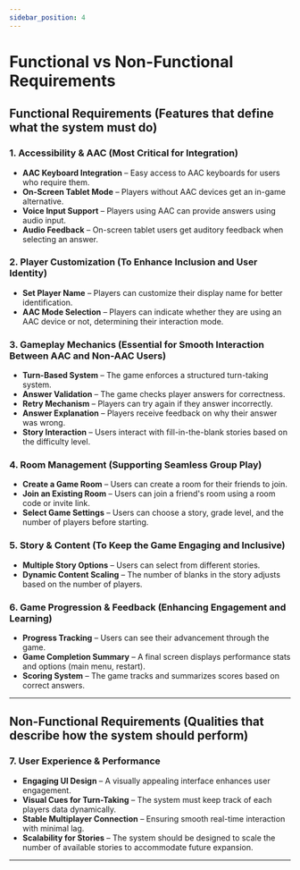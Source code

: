 ```yaml
---
sidebar_position: 4
---
```

# Functional vs Non-Functional Requirements

## **Functional Requirements (Features that define what the system must do)**  

### **1. Accessibility & AAC (Most Critical for Integration)**  
-  **AAC Keyboard Integration** – Easy access to AAC keyboards for users who require them.  
-  **On-Screen Tablet Mode** – Players without AAC devices get an in-game alternative.  
-  **Voice Input Support** – Players using AAC can provide answers using audio input.  
-  **Audio Feedback** – On-screen tablet users get auditory feedback when selecting an answer.  

### **2. Player Customization (To Enhance Inclusion and User Identity)**  
-  **Set Player Name** – Players can customize their display name for better identification.  
-  **AAC Mode Selection** – Players can indicate whether they are using an AAC device or not, determining their interaction mode.  

### **3. Gameplay Mechanics (Essential for Smooth Interaction Between AAC and Non-AAC Users)**  
-  **Turn-Based System** – The game enforces a structured turn-taking system.  
-  **Answer Validation** – The game checks player answers for correctness.  
-  **Retry Mechanism** – Players can try again if they answer incorrectly.  
-  **Answer Explanation** – Players receive feedback on why their answer was wrong.  
-  **Story Interaction** – Users interact with fill-in-the-blank stories based on the difficulty level.  

### **4. Room Management (Supporting Seamless Group Play)**  
-  **Create a Game Room** – Users can create a room for their friends to join.  
-  **Join an Existing Room** – Users can join a friend's room using a room code or invite link.  
-  **Select Game Settings** – Users can choose a story, grade level, and the number of players before starting.  

### **5. Story & Content (To Keep the Game Engaging and Inclusive)**  
-  **Multiple Story Options** – Users can select from different stories.  
-  **Dynamic Content Scaling** – The number of blanks in the story adjusts based on the number of players.  

### **6. Game Progression & Feedback (Enhancing Engagement and Learning)**  
-  **Progress Tracking** – Users can see their advancement through the game.  
-  **Game Completion Summary** – A final screen displays performance stats and options (main menu, restart).  
-  **Scoring System** – The game tracks and summarizes scores based on correct answers.  

---

## **Non-Functional Requirements (Qualities that describe how the system should perform)**  

### **7. User Experience & Performance**  
-  **Engaging UI Design** – A visually appealing interface enhances user engagement.  
-  **Visual Cues for Turn-Taking** – The system must keep track of each players data dynamically.
-  **Stable Multiplayer Connection** – Ensuring smooth real-time interaction with minimal lag.  
-  **Scalability for Stories** – The system should be designed to scale the number of available stories to accommodate future expansion.  

---